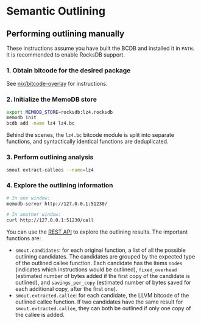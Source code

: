 # Semantic Outlining

## Performing outlining manually

These instructions assume you have built the BCDB and installed it in `PATH`.
It is recommended to enable RocksDB support.

### 1. Obtain bitcode for the desired package

See [nix/bitcode-overlay](../../nix/bitcode-overlay/README.md) for
instructions.

### 2. Initialize the MemoDB store

```sh
export MEMODB_STORE=rocksdb:lz4.rocksdb
memodb init
bcdb add -name lz4 lz4.bc
```

Behind the scenes, the `lz4.bc` bitcode module is split into separate
functions, and syntactically identical functions are deduplicated.

### 3. Perform outlining analysis

```sh
smout extract-callees --name=lz4
```

### 4. Explore the outlining information

```sh
# In one window:
memodb-server http://127.0.0.1:51230/

# In another window:
curl http://127.0.0.1:51230/call
```

You can use the [REST API](../memodb/rest-api.md) to explore the outlining
results. The important functions are:

- `smout.candidates`: for each original function, a list of all the possible
  outlining candidates. The candidates are grouped by the expected type of the
  outlined callee function. Each candidate has the items `nodes` (indicates
  which instructions would be outlined), `fixed_overhead` (estimated number of
  bytes added if the first copy of the candidate is outlined), and
  `savings_per_copy` (estimated number of bytes saved for each additional copy,
  after the first one).
- `smout.extracted.callee`: for each candidate, the LLVM bitcode of the
  outlined callee function. If two candidates have the same result for
  `smout.extracted.callee`, they can both be outlined if only one copy of the
  callee is added.
